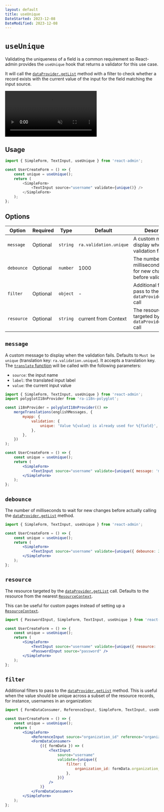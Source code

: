 ```yaml
---
layout: default
title: useUnique
DateStarted: 2023-12-08
DateModified: 2023-12-08
---
```


# `useUnique`

Validating the uniqueness of a field is a common requirement so React-admin provides the `useUnique` hook that returns a validator for this use case.

It will call the [`dataProvider.getList`](./DataProviderWriting.md#request-format) method with a filter to check whether a record exists with the current value of the input for the field matching the input source.

<video controls autoplay playsinline muted loop>
  <source src="./img/useUnique.webm" type="video/webm"/>
  <source src="./img/useUnique.mp4" type="video/mp4"/>
  Your browser does not support the video tag.
</video>

## Usage

```js
import { SimpleForm, TextInput, useUnique } from 'react-admin';

const UserCreateForm = () => {
    const unique = useUnique();
    return (
        <SimpleForm>
            <TextInput source="username" validate={unique()} />
        </SimpleForm>
    );
};
```

## Options

| Option              | Required | Type           | Default  | Description                                                                        |
| ------------------- | -------- | -------------- | -------- | ---------------------------------------------------------------------------------- |
| `message`           | Optional | `string`       | `ra.validation.unique` | A custom message to display when the validation fails                |
| `debounce`          | Optional | `number`       | 1000                   | The number of milliseconds to wait for new changes before validating |
| `filter`            | Optional | `object`       | -                      | Additional filters to pass to the `dataProvider.getList` call        |
| `resource`          | Optional | `string`       | current from Context   | The resource targeted by the `dataProvider.getList` call             |

## `message`

A custom message to display when the validation fails. Defaults to `Must be unique` (translation key: `ra.validation.unique`).
It accepts a translation key. The [`translate` function](./useTranslate.md) will be called with the following parameters:
- `source`: the input name
- `label`: the translated input label
- `value`: the current input value

```jsx
import { SimpleForm, TextInput, useUnique } from 'react-admin';
import polyglotI18nProvider from 'ra-i18n-polyglot';

const i18nProvider = polyglotI18nProvider(() =>
    mergeTranslations(englishMessages, {
        myapp: {
            validation: {
                unique: 'Value %{value} is already used for %{field}',
            },
        },
    })
);

const UserCreateForm = () => {
    const unique = useUnique();
    return (
        <SimpleForm>
            <TextInput source="username" validate={unique({ message: 'myapp.validation.unique' })} />
        </SimpleForm>
    );
};
```

## `debounce`

The number of milliseconds to wait for new changes before actually calling the [`dataProvider.getList`](./DataProviderWriting.md#request-format) method.


```jsx
import { SimpleForm, TextInput, useUnique } from 'react-admin';

const UserCreateForm = () => {
    const unique = useUnique();
    return (
        <SimpleForm>
            <TextInput source="username" validate={unique({ debounce: 2000 })} />
        </SimpleForm>
    );
};
```

## `resource`

The resource targeted by the [`dataProvider.getList`](./DataProviderWriting.md#request-format) call. Defaults to the resource from the nearest [`ResourceContext`](./Resource.md#resource-context).

This can be useful for custom pages instead of setting up a [`ResourceContext`](./Resource.md#resource-context).

```jsx
import { PasswordInput, SimpleForm, TextInput, useUnique } from 'react-admin';

const UserCreateForm = () => {
    const unique = useUnique();
    return (
        <SimpleForm>
            <TextInput source="username" validate={unique({ resource: 'users' })} />
            <PasswordInput source="password" />
        </SimpleForm>
    );
};
```

## `filter`

Additional filters to pass to the [`dataProvider.getList`](./DataProviderWriting.md#request-format) method. This is useful when the value should be unique across a subset of the resource records, for instance, usernames in an organization:

```jsx
import { FormDataConsumer, ReferenceInput, SimpleForm, TextInput, useUnique } from 'react-admin';

const UserCreateForm = () => {
    const unique = useUnique();
    return (
        <SimpleForm>
            <ReferenceInput source="organization_id" reference="organizations" />
            <FormDataConsumer>
                {({ formData }) => (
                    <TextInput
                        source="username"
                        validate={unique({
                            filter: {
                                organization_id: formData.organization_id,
                            },
                        })}
                    />
                )}
            </FormDataConsumer>
        </SimpleForm>
    );
};
```
